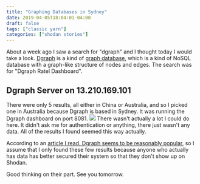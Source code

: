 ```yaml
---
title: "Graphing Databases in Sydney"
date: 2019-04-05T18:04:01-04:00
draft: false
tags: ["classic yarn"]
categories: ["shodan stories"]
---
```


About a week ago I saw a search for "dgraph" and I thought today I would take a look. [Dgraph](https://dgraph.io/) is a kind of [graph database](https://en.wikipedia.org/wiki/Graph_database), which is a kind of NoSQL database with a graph-like structure of nodes and edges. The search was for "Dgraph Ratel Dashboard".

## Dgraph Server on 13.210.169.101
There were only 5 results, all either in China or Australia, and so I picked one in Australia because Dgraph is based in Sydney. It was running the Dgraph dashboard on port 8081.
![](/images/100Days/Day86/firstlook.png)
There wasn't actually a lot I could do here. It didn't ask me for authentication or anything, there just wasn't any data. All of the results I found seemed this way actually.

According to an [article I read, Dgraph seems to be reasonably popular](https://techcrunch.com/2017/12/19/dgraph-raises-3m-for-its-open-source-distributed-graph-database-hits-1-0-release/), so I assume that I only found these few results because anyone who actually has data has better secured their system so that they don't show up on Shodan.

Good thinking on their part. See you tomorrow.
